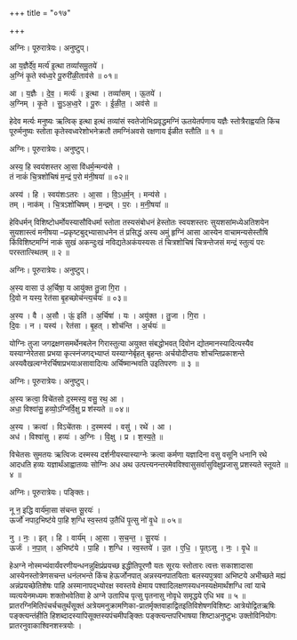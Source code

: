 +++
title = "०१७"

+++


अग्निः। पूरुरात्रेयः। अनुष्टुप्।

आ य॒ज्ञैर्दे॑व॒ मर्त्य॑ इ॒त्था तव्यां॑समू॒तये॑ ।  
अ॒ग्निं कृ॒ते स्व॑ध्व॒रे पू॒रुरी॑ळी॒ताव॑से ॥ ०१॥

आ । य॒ज्ञैः । दे॒व॒ । मर्त्यः॑ । इ॒त्था । तव्यां॑सम् । ऊ॒तये॑ ।  
अ॒ग्निम् । कृ॒ते । सु॒ऽअ॒ध्व॒रे । पू॒रुः । ई॒ळी॒त॒ । अव॑से ॥

हेदेव मर्त्यः मनुष्यः ऋत्विक् इत्था इत्थं तव्यांसं स्वतेजोभिःप्रवृद्धमग्निं ऊतयेतर्पणाय यज्ञैः स्तोत्रैराह्वयति किंच पूरुर्मनुष्यः स्तोता कृतेस्वध्वरेशोभनेक्रतौ तमग्निंअवसे रक्षणाय ईळीत स्तौति ॥ १ ॥

अग्निः। पूरुरात्रेयः। अनुष्टुप्।

अस्य॒ हि स्वय॑शस्तर आ॒सा वि॑धर्म॒न्मन्य॑से ।  
तं नाकं॑ चि॒त्रशो॑चिषं म॒न्द्रं प॒रो म॑नी॒षया॑ ॥ ०२॥

अस्य॑ । हि । स्वय॑शःऽतरः । आ॒सा । वि॒ऽध॒र्म॒न् । मन्य॑से ।  
तम् । नाक॑म् । चि॒त्रऽशो॑चिषम् । म॒न्द्रम् । प॒रः । म॒नी॒षया॑ ॥

हेविधर्मन् विशिष्टोधर्मोयस्यासौविधर्मा स्तोता तस्यसंबोधनं हेस्तोतः स्वयशस्तरः सुयशसांमध्येअतिशयेन सुयशास्त्वं मनीषया –प्रकृष्टबुद्भ्यासाधनेन तं प्रसिद्धं अस्य अमुं हृग्निं आसा आस्येन वाचामन्यसेस्तौषि किंविशिष्टमग्निं नाकं सुखं अकन्दुःखं नविद्यतेअकंयस्यसः तं चित्रशोचिषं चित्रन्तेजसं मन्द्रं स्तुत्यं परः परस्तात्स्थितम् ॥ २ ॥

अग्निः। पूरुरात्रेयः। अनुष्टुप्।

अ॒स्य वासा उ॑ अ॒र्चिषा॒ य आयु॑क्त तु॒जा गि॒रा ।  
दि॒वो न यस्य॒ रेत॑सा बृ॒हच्छोच॑न्त्य॒र्चयः॑ ॥ ०३॥

अ॒स्य । वै । अ॒सौ । ऊं॒ इति॑ । अ॒र्चिषा॑ । यः । अयु॑क्त । तु॒जा । गि॒रा ।  
दि॒वः । न । यस्य॑ । रेत॑सा । बृ॒हत् । शोच॑न्ति । अ॒र्चयः॑ ॥

योग्निः तुजा जगद्रक्षणसमर्थेनबलेन गिरास्तुत्या अयुक्त संबद्धोभवत् दिवोन द्योतमानस्यादित्यस्यैव यस्याग्नेरेतसा प्रभया कृत्स्नंजगद्भ्याप्तं यस्याग्नेर्बृहत् बृहन्तः अर्चयोदीप्तयः शोचन्तिप्रकाशन्ते अस्यवैखल्वग्नेरर्चिषाप्रभयाअसावादित्यः अर्चिष्मान्भवति उइतिपरणः ॥ ३ ॥

अग्निः। पूरुरात्रेयः। अनुष्टुप्।

अ॒स्य क्रत्वा॒ विचे॑तसो द॒स्मस्य॒ वसु॒ रथ॒ आ ।  
अधा॒ विश्वा॑सु॒ हव्यो॒ऽग्निर्वि॒क्षु प्र श॑स्यते ॥ ०४॥

अ॒स्य । क्रत्वा॑ । विऽचे॑तसः । द॒स्मस्य॑ । वसु॑ । रथे॑ । आ ।  
अध॑ । विश्वा॑सु । हव्यः॑ । अ॒ग्निः । वि॒क्षु । प्र । श॒स्य॒ते॒ ॥

विचेतसः सुमतयः ऋत्विजः दस्मस्य दर्शनीयस्यास्याग्नेः क्रत्वा कर्मणा यज्ञादिना वसु वसूनि धनानि रथे आदधति हव्यः यज्ञार्थंआह्वातव्यः सोग्निः अध अथ उत्पत्त्यनन्तरमेवविश्वासुसर्वासुविक्षुप्रजासु प्रशस्यते स्तूयते ॥ ४ ॥

अग्निः। पूरुरात्रेयः। पङ्क्तिः।

नू न॒ इद्धि वार्य॑मा॒सा स॑चन्त सू॒रयः॑ ।  
ऊर्जो॑ नपाद॒भिष्ट॑ये पा॒हि श॒ग्धि स्व॒स्तय॑ उ॒तैधि॑ पृ॒त्सु नो॑ वृ॒धे ॥ ०५॥

नु । नः॒ । इत् । हि । वार्य॑म् । आ॒सा । स॒च॒न्त॒ । सू॒रयः॑ ।  
ऊर्जः॑ । न॒पा॒त् । अ॒भिष्ट॑ये । पा॒हि । श॒ग्धि । स्व॒स्तये॑ । उ॒त । ए॒धि॒ । पृ॒त्ऽसु । नः॒ । वृ॒धे ॥

हेअग्ने नोस्मभ्यंवार्यंवरणीयन्धनन्नुक्षिप्रंप्रयच्छ इद्धीतिपूरणौ यतः सूरयः स्तोतारः त्वत्तः सकाशादासा आस्येनस्तोत्रेणसचन्त धनंलभन्ते किंच हेऊर्जोनपात् अन्नस्यनपातयिताः बलस्यपुत्रवा अभिष्टये अभीच्छते मह्यं अन्नंप्रयच्छेतिशेषः पाहि अस्मानापद्भ्योरक्ष स्वस्तये क्षेमाय पश्वादिलक्षणस्यधनस्यक्षेमार्थंशग्धि त्वां याचे व्यत्ययेनमध्यमः शक्तोभवेतिवा हे अग्ने उतापिच पृत्सु पृतनासु नोवृधे समृद्धये एधि भव ॥ ५ ॥प्रातरग्निमितिपंचर्चचतुर्थंसूक्तं अत्रेयमनुक्रामणिका-प्रातर्मृक्तवाहाद्वितइतिविशेषणविशिष्टः आत्रेयोद्वितऋषिः पङ्क्त्यन्तंहीति हिशब्दादस्यापिसूक्तस्यपंचमीपङ्क्तिः पङ्क्त्यन्तपरिभाषया शिष्टाअनुष्टुभः उक्तोविनियोगः प्रातरनुवाकाश्विनशस्त्रयोः ।